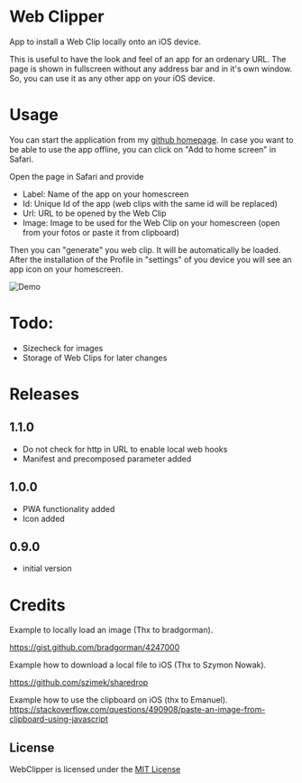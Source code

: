 # Web Clipper

App to install a Web Clip locally onto an iOS device.

This is useful to have the look and feel of an app for an ordenary URL. The page
is shown in fullscreen without any address bar and in it's own window. So, you
can use it as any other app on your iOS device.

# Usage

You can start the application from my [github homepage](https://olibu.github.io/wcg/).
In case you want to be able to use the app offline, you can click on "Add to home screen"
in Safari.

Open the page in Safari and provide
* Label: Name of the app on your homescreen
* Id: Unique Id of the app (web clips with the same id will be replaced)
* Url: URL to be opened by the Web Clip
* Image: Image to be used for the Web Clip on your homescreen (open from your fotos or paste it from clipboard)

Then you can "generate" you web clip. It will be automatically be loaded.
After the installation of the Profile in "settings" of you device you
will see an app icon on your homescreen.

![Demo](WebClipper.gif)

# Todo:

* Sizecheck for images
* Storage of Web Clips for later changes

# Releases

## 1.1.0

* Do not check for http in URL to enable local web hooks
* Manifest and precomposed parameter added

## 1.0.0

* PWA functionality added
* Icon added

## 0.9.0

* initial version
  
# Credits

Example to locally load an image (Thx to bradgorman).

https://gist.github.com/bradgorman/4247000

Example how to download a local file to iOS (Thx to Szymon Nowak).

https://github.com/szimek/sharedrop

Example how to use the clipboard on iOS (thx to Emanuel).
https://stackoverflow.com/questions/490908/paste-an-image-from-clipboard-using-javascript

## License

WebClipper is licensed under the [MIT License](https://tldrlegal.com/l/mit)